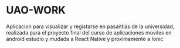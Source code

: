 # UAO-WORK
Aplicacion para visualizar y registarse en pasantias de la universidad, realizada para el proyecto final del curso de aplicaciones moviles en android estudio y mudada a React Native y proximamente a Ionic
